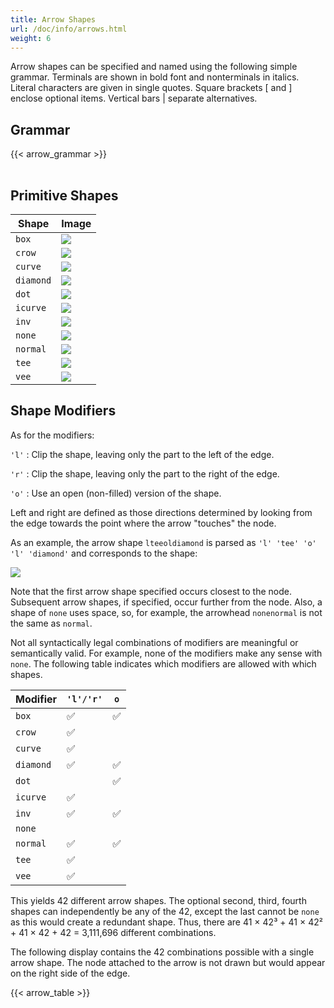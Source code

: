 ```yaml
---
title: Arrow Shapes
url: /doc/info/arrows.html
weight: 6
---
```

Arrow shapes can be specified and named using the following simple
grammar. 
Terminals are shown in bold font and nonterminals in italics.
Literal characters are given in single quotes.
Square brackets [ and ] enclose optional items.
Vertical bars | separate alternatives.

## Grammar

<TABLE>
{{< arrow_grammar >}}
</TABLE>

## Primitive Shapes

| Shape | Image |
| ---- | ----- |
|`box`|<IMG SRC="a_box.gif">|
|`crow`|<IMG SRC="a_crow.gif">|
|`curve`|<IMG SRC="a_curve.gif">|
|`diamond`|<IMG SRC="a_diamond.gif">|
|`dot`|<IMG SRC="a_dot.gif">|
|`icurve`|<IMG SRC="a_icurve.gif">|
|`inv`|<IMG SRC="a_inv.gif">|
|`none`|<IMG SRC="a_none.gif">|
|`normal`|<IMG SRC="a_normal.gif">|
|`tee`|<IMG SRC="a_tee.gif">|
|`vee`|<IMG SRC="a_open.gif">|

## Shape Modifiers

As for the modifiers:

`'l'`
: Clip the shape, leaving only the part to the left of the edge.

`'r'`
: Clip the shape, leaving only the part to the right of the edge.

`'o'`
: Use an open (non-filled) version of the shape.

Left and right are defined as those directions determined by looking
from the edge towards the point where the arrow "touches" the node.

As an example, the arrow shape `lteeoldiamond` is parsed as
`'l' 'tee' 'o' 'l' 'diamond'` and corresponds to the shape:

<IMG SRC="a_lteeoldiamond.gif">

Note that the first arrow shape specified occurs closest to the node.
Subsequent arrow shapes, if specified, occur further from the node.
Also, a shape of `none` uses space, so, for example, the arrowhead `nonenormal`
is not the same as `normal`.

Not all syntactically legal combinations of modifiers are meaningful
or semantically valid.
For example, none of the modifiers make any sense with `none`.
The following table indicates which modifiers are allowed with which shapes.

| Modifier  | `'l'/'r'` | `o` |
|-----------|-----------|-----|
| `box`     | ✅ | ✅ |
| `crow`    | ✅ |   |
| `curve`   | ✅ |   |
| `diamond` | ✅ | ✅ |
| `dot`     |   | ✅ |
| `icurve`  | ✅ |   |
| `inv`     | ✅ | ✅ |
| `none`    |   |   |
| `normal`  | ✅ | ✅ |
| `tee`     | ✅ |   |
| `vee`     | ✅ |   |

This yields 42 different arrow shapes. The optional second, third, fourth shapes
can independently be any of the 42, except the last cannot be `none` as
this would create a redundant shape.
Thus, there are 41 × 42³ + 41 × 42² + 41 × 42 + 42 = 3,111,696 different combinations.

The following display contains the 42 combinations possible with a single
arrow shape. The node attached to the arrow is not drawn but would appear
on the right side of the edge.

<TABLE>
{{< arrow_table >}}
</TABLE>

